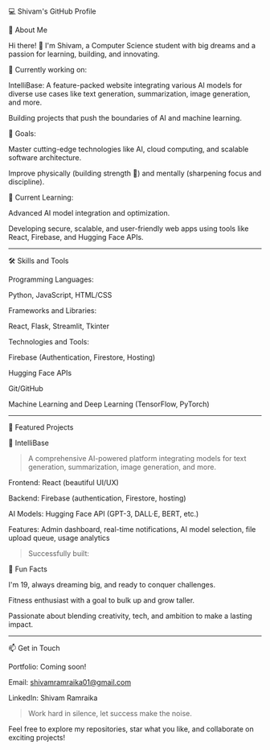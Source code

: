 💻 Shivam's GitHub Profile

🚀 About Me

Hi there! 👋 I'm Shivam, a Computer Science student with big dreams and a passion for learning, building, and innovating.

🔭 Currently working on:

IntelliBase: A feature-packed website integrating various AI models for diverse use cases like text generation, summarization, image generation, and more.

Building projects that push the boundaries of AI and machine learning.


🎯 Goals:

Master cutting-edge technologies like AI, cloud computing, and scalable software architecture.

Improve physically (building strength 💪) and mentally (sharpening focus and discipline).


📖 Current Learning:

Advanced AI model integration and optimization.

Developing secure, scalable, and user-friendly web apps using tools like React, Firebase, and Hugging Face APIs.



---

🛠️ Skills and Tools

Programming Languages:

Python, JavaScript, HTML/CSS


Frameworks and Libraries:

React, Flask, Streamlit, Tkinter


Technologies and Tools:

Firebase (Authentication, Firestore, Hosting)

Hugging Face APIs

Git/GitHub

Machine Learning and Deep Learning (TensorFlow, PyTorch)



---

🌟 Featured Projects

🔹 IntelliBase

> A comprehensive AI-powered platform integrating models for text generation, summarization, image generation, and more.



Frontend: React (beautiful UI/UX)

Backend: Firebase (authentication, Firestore, hosting)

AI Models: Hugging Face API (GPT-3, DALL·E, BERT, etc.)

Features: Admin dashboard, real-time notifications, AI model selection, file upload queue, usage analytics


> Successfully built:



🌱 Fun Facts

I'm 19, always dreaming big, and ready to conquer challenges.

Fitness enthusiast with a goal to bulk up and grow taller.

Passionate about blending creativity, tech, and ambition to make a lasting impact.



---

📫 Get in Touch

Portfolio: Coming soon!

Email: shivamramraika01@gmail.com

LinkedIn: Shivam Ramraika 





> Work hard in silence, let success make the noise.



Feel free to explore my repositories, star what you like, and collaborate on exciting projects!
